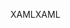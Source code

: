 <span data-ttu-id="1f6e0-101">XAML</span><span class="sxs-lookup"><span data-stu-id="1f6e0-101">XAML</span></span>